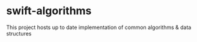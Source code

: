 # swift-algorithms
This project hosts up to date implementation of common algorithms &amp; data structures
